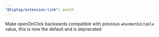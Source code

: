 ```yaml
---
"@tiptap/extension-link": patch
---
```


Make openOnClick backwards compatible with previous `whenNotEditable` value, this is now the default and is deprecated
